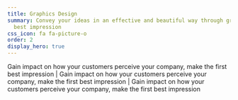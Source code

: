```yaml
---
title: Graphics Design
summary: Convey your ideas in an effective and beautiful way through graphics.
  best impression
css_icon: fa fa-picture-o
order: 2
display_hero: true
---
```

Gain impact on how your customers perceive your company, make the first best impression | Gain impact on how your customers perceive your company, make the first best impression | Gain impact on how your customers perceive your company, make the first best impression
